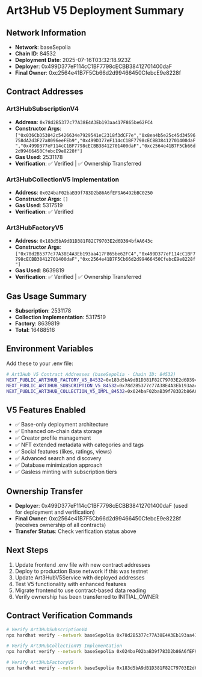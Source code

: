 
# Art3Hub V5 Deployment Summary

## Network Information
- **Network**: baseSepolia
- **Chain ID**: 84532
- **Deployment Date**: 2025-07-16T03:32:18.923Z
- **Deployer**: 0x499D377eF114cC1BF7798cECBB38412701400daF
- **Final Owner**: 0xc2564e41B7F5Cb66d2d99466450CfebcE9e8228f

## Contract Addresses

### Art3HubSubscriptionV4
- **Address**: `0x78d2B5377c77A38E4A3Eb193aa417F865be62FC4`
- **Constructor Args**: `["0x036CbD53842c5426634e7929541eC2318f3dCF7e","0x8ea4b5e25c45d34596758dA2d3F27a8096eeFEb9","0x499D377eF114cC1BF7798cECBB38412701400daF","0x499D377eF114cC1BF7798cECBB38412701400daF","0xc2564e41B7F5Cb66d2d99466450CfebcE9e8228f"]`
- **Gas Used**: 2531178
- **Verification**: ✅ Verified | ✅ Ownership Transferred

### Art3HubCollectionV5 Implementation
- **Address**: `0x024baF02baB39f783D2b86A6fEF9A6492bBC0250`
- **Constructor Args**: `[]`
- **Gas Used**: 5317519
- **Verification**: ✅ Verified

### Art3HubFactoryV5
- **Address**: `0x183d5bA9dB1D381F82C79703E2d6D394bfAA643c`
- **Constructor Args**: `["0x78d2B5377c77A38E4A3Eb193aa417F865be62FC4","0x499D377eF114cC1BF7798cECBB38412701400daF","0xc2564e41B7F5Cb66d2d99466450CfebcE9e8228f"]`
- **Gas Used**: 8639819
- **Verification**: ✅ Verified | ✅ Ownership Transferred

## Gas Usage Summary
- **Subscription**: 2531178
- **Collection Implementation**: 5317519
- **Factory**: 8639819
- **Total**: 16488516

## Environment Variables

Add these to your .env file:

```bash
# Art3Hub V5 Contract Addresses (baseSepolia - Chain ID: 84532)
NEXT_PUBLIC_ART3HUB_FACTORY_V5_84532=0x183d5bA9dB1D381F82C79703E2d6D394bfAA643c
NEXT_PUBLIC_ART3HUB_SUBSCRIPTION_V5_84532=0x78d2B5377c77A38E4A3Eb193aa417F865be62FC4
NEXT_PUBLIC_ART3HUB_COLLECTION_V5_IMPL_84532=0x024baF02baB39f783D2b86A6fEF9A6492bBC0250
```

## V5 Features Enabled
- ✅ Base-only deployment architecture
- ✅ Enhanced on-chain data storage
- ✅ Creator profile management
- ✅ NFT extended metadata with categories and tags
- ✅ Social features (likes, ratings, views)
- ✅ Advanced search and discovery
- ✅ Database minimization approach
- ✅ Gasless minting with subscription tiers

## Ownership Transfer
- **Deployer**: 0x499D377eF114cC1BF7798cECBB38412701400daF (used for deployment and verification)
- **Final Owner**: 0xc2564e41B7F5Cb66d2d99466450CfebcE9e8228f (receives ownership of all contracts)
- **Transfer Status**: Check verification status above

## Next Steps
1. Update frontend .env file with new contract addresses
2. Deploy to production Base network if this was testnet
3. Update Art3HubV5Service with deployed addresses
4. Test V5 functionality with enhanced features
5. Migrate frontend to use contract-based data reading
6. Verify ownership has been transferred to INITIAL_OWNER

## Contract Verification Commands

```bash
# Verify Art3HubSubscriptionV4
npx hardhat verify --network baseSepolia 0x78d2B5377c77A38E4A3Eb193aa417F865be62FC4 "0x036CbD53842c5426634e7929541eC2318f3dCF7e" "0x8ea4b5e25c45d34596758dA2d3F27a8096eeFEb9" "0x499D377eF114cC1BF7798cECBB38412701400daF"

# Verify Art3HubCollectionV5 Implementation
npx hardhat verify --network baseSepolia 0x024baF02baB39f783D2b86A6fEF9A6492bBC0250

# Verify Art3HubFactoryV5
npx hardhat verify --network baseSepolia 0x183d5bA9dB1D381F82C79703E2d6D394bfAA643c "0x78d2B5377c77A38E4A3Eb193aa417F865be62FC4" "0x499D377eF114cC1BF7798cECBB38412701400daF" "0xc2564e41B7F5Cb66d2d99466450CfebcE9e8228f"
```

